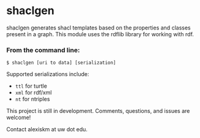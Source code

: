 # shaclgen 
shaclgen generates shacl templates based on the properties and classes present in a graph. This module uses the rdflib library for working with rdf.



### From the command line:
```
$ shaclgen [uri to data] [serialization]
```

Supported serializations include:
- `ttl` for turtle
- `xml` for rdf/xml
- `nt` for ntriples


This project is still in development. Comments, questions, and issues are welcome!

Contact alexiskm at uw dot edu.
